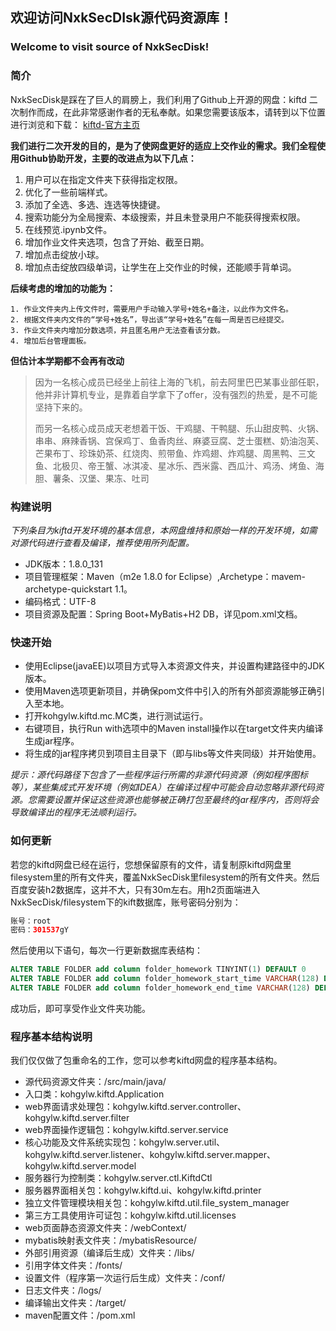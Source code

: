 ## 欢迎访问NxkSecDIsk源代码资源库！
### Welcome to visit source of NxkSecDisk!

### 简介
NxkSecDisk是踩在了巨人的肩膀上，我们利用了Github上开源的网盘：kiftd 二次制作而成，在此非常感谢作者的无私奉献。如果您需要该版本，请转到以下位置进行浏览和下载：
[kiftd-官方主页](https://kohgylw.gitee.io) 

**我们进行二次开发的目的，是为了使网盘更好的适应上交作业的需求。我们全程使用Github协助开发，主要的改进点为以下几点：**

1. 用户可以在指定文件夹下获得指定权限。
2. 优化了一些前端样式。
3. 添加了全选、多选、连选等快捷键。
4. 搜索功能分为全局搜索、本级搜索，并且未登录用户不能获得搜索权限。
5. 在线预览.ipynb文件。
6. 增加作业文件夹选项，包含了开始、截至日期。
7. 增加点击绽放小球。
8. 增加点击绽放四级单词，让学生在上交作业的时候，还能顺手背单词。

**后续考虑的增加的功能为：**

	1. 作业文件夹内上传文件时，需要用户手动输入学号+姓名+备注，以此作为文件名。
	2. 根据文件夹内文件的“学号+姓名”，导出该“学号+姓名”在每一周是否已经提交。
	3. 作业文件夹内增加分数选项，并且匿名用户无法查看该分数。
	4. 增加后台管理面板。

**但估计本学期都不会再有改动**

> 因为一名核心成员已经坐上前往上海的飞机，前去阿里巴巴某事业部任职，他并非计算机专业，是靠着自学拿下了offer，没有强烈的热爱，是不可能坚持下来的。
>
> 而另一名核心成员成天老想着干饭、干鸡腿、干鸭腿、乐山甜皮鸭、火锅、串串、麻辣香锅、宫保鸡丁、鱼香肉丝、麻婆豆腐、芝士蛋糕、奶油泡芙、芒果布丁、珍珠奶茶、红烧肉、煎带鱼、炸鸡翅、炸鸡腿、周黑鸭、三文鱼、北极贝、帝王蟹、冰淇凌、星冰乐、西米露、西瓜汁、鸡汤、烤鱼、海胆、薯条、汉堡、果冻、吐司


### 构建说明
_下列条目为kiftd开发环境的基本信息，本网盘维持和原始一样的开发环境，如需对源代码进行查看及编译，推荐使用所列配置。_
+ JDK版本：1.8.0_131
+ 项目管理框架：Maven（m2e 1.8.0 for Eclipse）,Archetype：mavem-archetype-quickstart 1.1。
+ 编码格式：UTF-8
+ 项目资源及配置：Spring Boot+MyBatis+H2 DB，详见pom.xml文档。

### 快速开始
+ 使用Eclipse(javaEE)以项目方式导入本资源文件夹，并设置构建路径中的JDK版本。
+ 使用Maven选项更新项目，并确保pom文件中引入的所有外部资源能够正确引入至本地。
+ 打开kohgylw.kiftd.mc.MC类，进行测试运行。
+ 右键项目，执行Run with选项中的Maven install操作以在target文件夹内编译生成jar程序。
+ 将生成的jar程序拷贝到项目主目录下（即与libs等文件夹同级）并开始使用。

_提示：源代码路径下包含了一些程序运行所需的非源代码资源（例如程序图标等），某些集成式开发环境（例如IDEA）在编译过程中可能会自动忽略非源代码资源。您需要设置并保证这些资源也能够被正确打包至最终的jar程序内，否则将会导致编译出的程序无法顺利运行。_

### 如何更新 ###

若您的kiftd网盘已经在运行，您想保留原有的文件，请复制原kiftd网盘里filesystem里的所有文件夹，覆盖NxkSecDisk里filesystem的所有文件夹。然后百度安装h2数据库，这并不大，只有30m左右。用h2页面端进入NxkSecDisk/filesystem下的kift数据库，账号密码分别为：

```java
账号：root
密码：301537gY
```

然后使用以下语句，每次一行更新数据库表结构：

```sql
ALTER TABLE FOLDER add column folder_homework TINYINT(1) DEFAULT 0
ALTER TABLE FOLDER add column folder_homework_start_time VARCHAR(128) DEFAULT NULL
ALTER TABLE FOLDER add column folder_homework_end_time VARCHAR(128) DEFAULT NULL
```

成功后，即可享受作业文件夹功能。

### 程序基本结构说明

我们仅仅做了包重命名的工作，您可以参考kiftd网盘的程序基本结构。

+ 源代码资源文件夹：/src/main/java/
+ 入口类：kohgylw.kiftd.Application
+ web界面请求处理包：kohgylw.kiftd.server.controller、kohgylw.kiftd.server.filter
+ web界面操作逻辑包：kohgylw.kiftd.server.service
+ 核心功能及文件系统实现包：kohgylw.server.util、kohgylw.kiftd.server.listener、kohgylw.kiftd.server.mapper、kohgylw.kiftd.server.model
+ 服务器行为控制类：kohgylw.server.ctl.KiftdCtl
+ 服务器界面相关包：kohgylw.kiftd.ui、kohgylw.kiftd.printer
+ 独立文件管理模块相关包：kohgylw.kiftd.util.file_system_manager
+ 第三方工具使用许可证包：kohgylw.kiftd.util.licenses
+ web页面静态资源文件夹：/webContext/
+ mybatis映射表文件夹：/mybatisResource/
+ 外部引用资源（编译后生成）文件夹：/libs/
+ 引用字体文件夹：/fonts/
+ 设置文件（程序第一次运行后生成）文件夹：/conf/
+ 日志文件夹：/logs/
+ 编译输出文件夹：/target/
+ maven配置文件：/pom.xml

